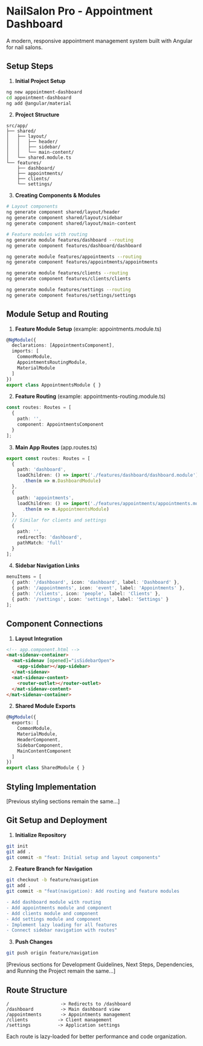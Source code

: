 # NailSalon Pro - Appointment Dashboard

A modern, responsive appointment management system built with Angular for nail salons.

## Setup Steps

1. **Initial Project Setup**
```bash
ng new appointment-dashboard
cd appointment-dashboard
ng add @angular/material
```

2. **Project Structure**
```
src/app/
├── shared/
│   ├── layout/
│   │   ├── header/
│   │   ├── sidebar/
│   │   └── main-content/
│   └── shared.module.ts
└── features/
    ├── dashboard/
    ├── appointments/
    ├── clients/
    └── settings/
```

3. **Creating Components & Modules**
```bash
# Layout components
ng generate component shared/layout/header
ng generate component shared/layout/sidebar
ng generate component shared/layout/main-content

# Feature modules with routing
ng generate module features/dashboard --routing
ng generate component features/dashboard/dashboard

ng generate module features/appointments --routing
ng generate component features/appointments/appointments

ng generate module features/clients --routing
ng generate component features/clients/clients

ng generate module features/settings --routing
ng generate component features/settings/settings
```

## Module Setup and Routing

1. **Feature Module Setup** (example: appointments.module.ts)
```typescript
@NgModule({
  declarations: [AppointmentsComponent],
  imports: [
    CommonModule,
    AppointmentsRoutingModule,
    MaterialModule
  ]
})
export class AppointmentsModule { }
```

2. **Feature Routing** (example: appointments-routing.module.ts)
```typescript
const routes: Routes = [
  {
    path: '',
    component: AppointmentsComponent
  }
];
```

3. **Main App Routes** (app.routes.ts)
```typescript
export const routes: Routes = [
  {
    path: 'dashboard',
    loadChildren: () => import('./features/dashboard/dashboard.module')
      .then(m => m.DashboardModule)
  },
  {
    path: 'appointments',
    loadChildren: () => import('./features/appointments/appointments.module')
      .then(m => m.AppointmentsModule)
  },
  // Similar for clients and settings
  {
    path: '',
    redirectTo: 'dashboard',
    pathMatch: 'full'
  }
];
```

4. **Sidebar Navigation Links**
```typescript
menuItems = [
  { path: '/dashboard', icon: 'dashboard', label: 'Dashboard' },
  { path: '/appointments', icon: 'event', label: 'Appointments' },
  { path: '/clients', icon: 'people', label: 'Clients' },
  { path: '/settings', icon: 'settings', label: 'Settings' }
];
```

## Component Connections

1. **Layout Integration**
```html
<!-- app.component.html -->
<mat-sidenav-container>
  <mat-sidenav [opened]="isSidebarOpen">
    <app-sidebar></app-sidebar>
  </mat-sidenav>
  <mat-sidenav-content>
    <router-outlet></router-outlet>
  </mat-sidenav-content>
</mat-sidenav-container>
```

2. **Shared Module Exports**
```typescript
@NgModule({
  exports: [
    CommonModule,
    MaterialModule,
    HeaderComponent,
    SidebarComponent,
    MainContentComponent
  ]
})
export class SharedModule { }
```

## Styling Implementation

[Previous styling sections remain the same...]

## Git Setup and Deployment

1. **Initialize Repository**
```bash
git init
git add .
git commit -m "feat: Initial setup and layout components"
```

2. **Feature Branch for Navigation**
```bash
git checkout -b feature/navigation
git add .
git commit -m "feat(navigation): Add routing and feature modules

- Add dashboard module with routing
- Add appointments module and component
- Add clients module and component
- Add settings module and component
- Implement lazy loading for all features
- Connect sidebar navigation with routes"
```

3. **Push Changes**
```bash
git push origin feature/navigation
```

[Previous sections for Development Guidelines, Next Steps, Dependencies, and Running the Project remain the same...]

## Route Structure

```
/                   -> Redirects to /dashboard
/dashboard          -> Main dashboard view
/appointments       -> Appointments management
/clients           -> Client management
/settings          -> Application settings
```

Each route is lazy-loaded for better performance and code organization.
